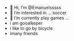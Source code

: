 - 👋 Hi, I’m @Emanuelsssss
- 👀 I’m interested in ... soccer
- 🌱 I’m currently play games ...
-  i am gooalkeper
- i like to go by bicycle
- imany friends
<!---
Emanuelsssss/Emanuelsssss is a ✨ special ✨ repository because its `README.md` (this file) appears on your GitHub profile.
You can click the Preview link to take a look at your changes.
--->
